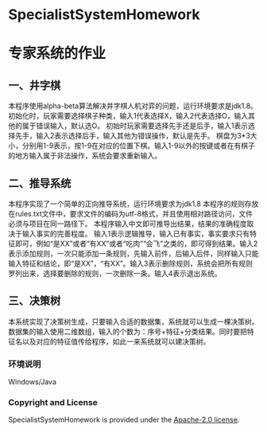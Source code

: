 # SpecialistSystemHomework
# 专家系统的作业

## 一、井字棋
本程序使用alpha-beta算法解决井字棋人机对弈的问题，运行环境要求是jdk1.8。
初始化时，玩家需要选择棋子种类，输入1代表选择X，输入2代表选择O，输入其他的属于错误输入，默认选O。
初始时玩家需要选择先手还是后手，输入1表示选择先手，输入2表示选择后手，输入其他为错误操作，默认是先手。
棋盘为3*3大小，分别用1-9表示，按1-9在对应的位置下棋。输入1-9以外的按键或者在有棋子的地方输入属于非法操作，系统会要求重新输入。

## 二、推导系统
本程序实现了一个简单的正向推导系统，运行环境要求为jdk1.8
本程序的规则存放在rules.txt文件中，要求文件的编码为utf-8格式，并且使用相对路径访问，文件必须与项目在同一路径下。
本程序输入中文即可推导出结果，结果的准确程度取决于输入事实的完善程度。
输入1表示逻辑推导，输入已有事实，事实要求只有特征即可，例如“是XX”或者“有XX”或者“吃肉”“会飞”之类的，即可得到结果。输入2表示添加规则，一次只能添加一条规则，先输入前件，后输入后件，同样输入只能输入特征和结论，即“是XX”，“有XX”。输入3表示删除规则，系统会把所有规则罗列出来，选择要删除的规则，一次删除一条。输入4表示退出系统。

## 三、决策树
本系统实现了决策树生成，只要输入合适的数据集，系统就可以生成一棵决策树。
数据集的输入使用二维数组，输入的个数为：序号+特征+分类结果。同时要把特征名以及对应的特征值传给程序，如此一来系统就可以建决策树。



### 环境说明
Windows/Java

### Copyright and License
SpecialistSystemHomework is provided under the [Apache-2.0 license](https://github.com/baidu/AnyQ/blob/master/LICENSE).
